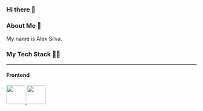 ### Hi there 👋

<h3>About Me 🚀</h3>
<p>
  My name is Alex Silva.
</p>


<h3>My Tech Stack 👩‍💻</h3><hr>

<h4>Frontend</h4>
<p>
<a href='https://developer.mozilla.org/es/docs/Web/HTML' target="_blank">
<img src="https://user-images.githubusercontent.com/83987498/179363984-e50644f1-1836-48a4-9c09-43ed43405fe8.png" height="50px">
</a>
<a href="https://developer.mozilla.org/es/docs/Web/CSS" target="_blank">
<img src="https://user-images.githubusercontent.com/83987498/179363717-d9e55efc-4ab9-46a9-97dd-96ec556d8b8e.png" height="50px">
</a>
</p> 
